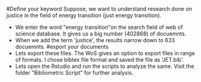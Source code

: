 #Define your keyword
Suppose, we want to understand research done on justice in the field of energy transition (just energy transition). 
- We enter the word "energy transition"on the search field of web of science database. It gives us a big number (402868) of docuemnts. 
- When we add the term 'justice', the results narrow down to 633 docuemnts.
#export your documents
- Lets export these files. The WoS gives an option to export files in range of formats. I chose bibtex file format and saved the file as 'JET.bib'.
- Lets open the Rstudio and run the scripts to analyze the same. Visit the folder "Bibliometric Script" for further analysis.
